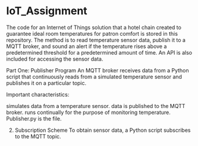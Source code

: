 # IoT_Assignment
The code for an Internet of Things solution that a hotel chain created to guarantee ideal room temperatures for patron comfort is stored in this repository. The method is to read temperature sensor data, publish it to a MQTT broker, and sound an alert if the temperature rises above a predetermined threshold for a predetermined amount of time. An API is also included for accessing the sensor data.

Part One: Publisher Program
An MQTT broker receives data from a Python script that continuously reads from a simulated temperature sensor and publishes it on a particular topic.

Important characteristics:

simulates data from a temperature sensor.
data is published to the MQTT broker.
runs continually for the purpose of monitoring temperature.
Publisher.py is the file.

2. Subscription Scheme
To obtain sensor data, a Python script subscribes to the MQTT topic.

